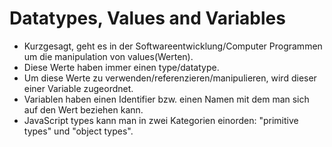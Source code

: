 # Datatypes, Values and Variables

- Kurzgesagt, geht es in der Softwareentwicklung/Computer Programmen um die manipulation von values(Werten).
- Diese Werte haben immer einen type/datatype.
- Um diese Werte zu verwenden/referenzieren/manipulieren, wird dieser einer Variable zugeordnet.
- Variablen haben einen Identifier bzw. einen Namen mit dem man sich auf den Wert beziehen kann.
- JavaScript types kann man in zwei Kategorien einorden: "primitive types" und "object types".
